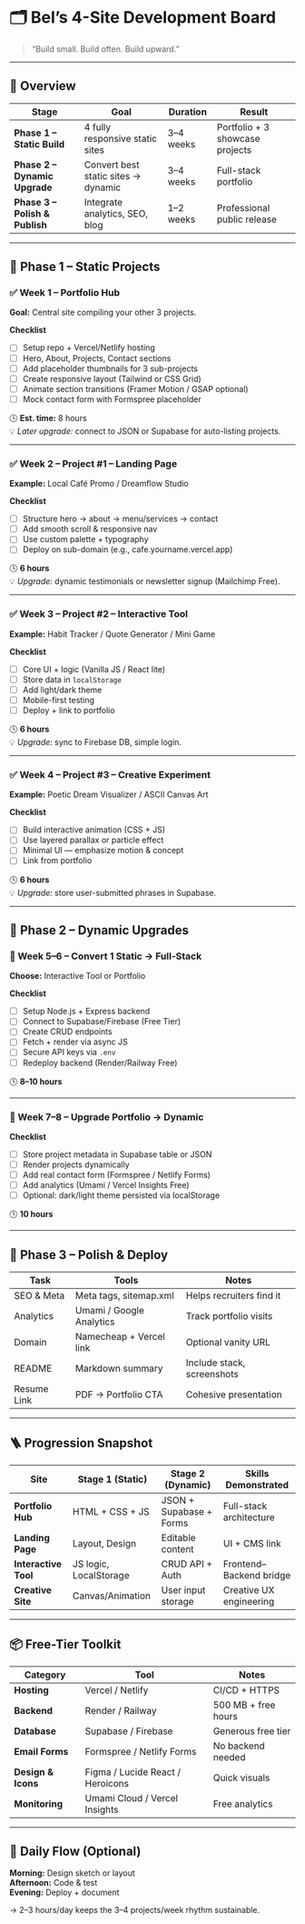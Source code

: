 # 🗂️ Bel’s 4-Site Development Board
> “Build small. Build often. Build upward.”

---

## 🎯 Overview

| Stage | Goal | Duration | Result |
|--------|------|-----------|--------|
| **Phase 1 – Static Build** | 4 fully responsive static sites | 3–4 weeks | Portfolio + 3 showcase projects |
| **Phase 2 – Dynamic Upgrade** | Convert best static sites → dynamic | 3–4 weeks | Full-stack portfolio |
| **Phase 3 – Polish & Publish** | Integrate analytics, SEO, blog | 1–2 weeks | Professional public release |

---

## 🧭 Phase 1 – Static Projects

### ✅ Week 1 – Portfolio Hub
**Goal:** Central site compiling your other 3 projects.  

**Checklist**
- [ ] Setup repo + Vercel/Netlify hosting  
- [ ] Hero, About, Projects, Contact sections  
- [ ] Add placeholder thumbnails for 3 sub-projects  
- [ ] Create responsive layout (Tailwind or CSS Grid)  
- [ ] Animate section transitions (Framer Motion / GSAP optional)  
- [ ] Mock contact form with Formspree placeholder  

🕓 **Est. time:** 8 hours  
💡 *Later upgrade:* connect to JSON or Supabase for auto-listing projects.

---

### ✅ Week 2 – Project #1 – Landing Page
**Example:** Local Café Promo / Dreamflow Studio  

**Checklist**
- [ ] Structure hero → about → menu/services → contact  
- [ ] Add smooth scroll & responsive nav  
- [ ] Use custom palette + typography  
- [ ] Deploy on sub-domain (e.g., cafe.yourname.vercel.app)

🕓 **6 hours**  
💡 *Upgrade:* dynamic testimonials or newsletter signup (Mailchimp Free).

---

### ✅ Week 3 – Project #2 – Interactive Tool
**Example:** Habit Tracker / Quote Generator / Mini Game  

**Checklist**
- [ ] Core UI + logic (Vanilla JS / React lite)  
- [ ] Store data in `localStorage`  
- [ ] Add light/dark theme  
- [ ] Mobile-first testing  
- [ ] Deploy + link to portfolio  

🕓 **6 hours**  
💡 *Upgrade:* sync to Firebase DB, simple login.

---

### ✅ Week 4 – Project #3 – Creative Experiment
**Example:** Poetic Dream Visualizer / ASCII Canvas Art  

**Checklist**
- [ ] Build interactive animation (CSS + JS)  
- [ ] Use layered parallax or particle effect  
- [ ] Minimal UI — emphasize motion & concept  
- [ ] Link from portfolio  

🕓 **6 hours**  
💡 *Upgrade:* store user-submitted phrases in Supabase.

---

## 🔄 Phase 2 – Dynamic Upgrades

### 🔧 Week 5–6 – Convert 1 Static → Full-Stack
**Choose:** Interactive Tool or Portfolio  

**Checklist**
- [ ] Setup Node.js + Express backend  
- [ ] Connect to Supabase/Firebase (Free Tier)  
- [ ] Create CRUD endpoints  
- [ ] Fetch + render via async JS  
- [ ] Secure API keys via `.env`  
- [ ] Redeploy backend (Render/Railway Free)

🕓 **8–10 hours**

---

### 🔧 Week 7–8 – Upgrade Portfolio → Dynamic
**Checklist**
- [ ] Store project metadata in Supabase table or JSON  
- [ ] Render projects dynamically  
- [ ] Add real contact form (Formspree / Netlify Forms)  
- [ ] Add analytics (Umami / Vercel Insights Free)  
- [ ] Optional: dark/light theme persisted via localStorage  

🕓 **10 hours**

---

## 🎨 Phase 3 – Polish & Deploy

| Task | Tools | Notes |
|------|--------|-------|
| SEO & Meta | Meta tags, sitemap.xml | Helps recruiters find it |
| Analytics | Umami / Google Analytics | Track portfolio visits |
| Domain | Namecheap + Vercel link | Optional vanity URL |
| README | Markdown summary | Include stack, screenshots |
| Resume Link | PDF → Portfolio CTA | Cohesive presentation |

---

## 🪜 Progression Snapshot

| Site | Stage 1 (Static) | Stage 2 (Dynamic) | Skills Demonstrated |
|------|------------------|-------------------|----------------------|
| **Portfolio Hub** | HTML + CSS + JS | JSON + Supabase + Forms | Full-stack architecture |
| **Landing Page** | Layout, Design | Editable content | UI + CMS link |
| **Interactive Tool** | JS logic, LocalStorage | CRUD API + Auth | Frontend–Backend bridge |
| **Creative Site** | Canvas/Animation | User input storage | Creative UX engineering |

---

## 📦 Free-Tier Toolkit

| Category | Tool | Notes |
|-----------|------|-------|
| **Hosting** | Vercel / Netlify | CI/CD + HTTPS |
| **Backend** | Render / Railway | 500 MB + free hours |
| **Database** | Supabase / Firebase | Generous free tier |
| **Email Forms** | Formspree / Netlify Forms | No backend needed |
| **Design & Icons** | Figma / Lucide React / Heroicons | Quick visuals |
| **Monitoring** | Umami Cloud / Vercel Insights | Free analytics |

---

## 🔁 Daily Flow (Optional)
**Morning:** Design sketch or layout  
**Afternoon:** Code & test  
**Evening:** Deploy + document  

→ 2–3 hours/day keeps the 3–4 projects/week rhythm sustainable.
